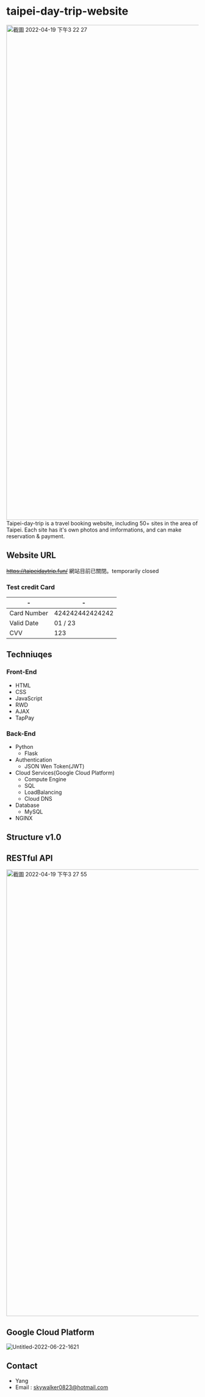# taipei-day-trip-website
<img width="1298" alt="截圖 2022-04-19 下午3 22 27" src="https://user-images.githubusercontent.com/56625237/163948108-c247f9ff-5f14-401f-b83c-1368ad723d55.png">
Taipei-day-trip is a travel booking website, including 50+ sites in the area of Taipei.
Each site has it's own photos and imformations, and can make reservation & payment.

## Website URL
~~https://taipeidaytrip.fun/~~
網站目前已關閉。temporarily closed
### Test credit Card
| - | - |
| -------- | -------- |
| Card Number	 | 424242442424242 |
| Valid Date	 | 01 / 23 |
| CVV	 | 123 |

## Techniuqes
### Front-End
* HTML
* CSS
* JavaScript
* RWD
* AJAX
* TapPay
### Back-End
* Python
    * Flask
* Authentication
    * JSON Wen Token(JWT)
* Cloud Services(Google Cloud Platform)
    * Compute Engine
    * SQL
    * LoadBalancing
    * Cloud DNS
* Database
    * MySQL
* NGINX

## Structure v1.0

## RESTful API
<img width="1171" alt="截圖 2022-04-19 下午3 27 55" src="https://user-images.githubusercontent.com/56625237/163949045-541004ba-0a1b-4cc5-a093-99d0ebe3a72a.png">

## Google Cloud Platform
![Untitled-2022-06-22-1621](https://user-images.githubusercontent.com/56625237/174984426-a6166b82-1be7-4f13-afc6-10c1446319dd.png)

## Contact
* Yang
* Email : skywalker0823@hotmail.com

